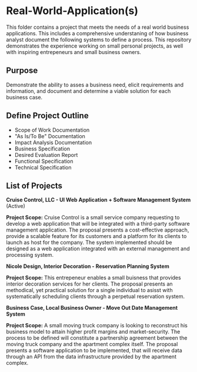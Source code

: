 # Real-World-Application(s)

This folder contains a project that meets the needs of a real world business applications. This includes a comprehensive understaning of how business analyst document the following systems to define a process. This repository demonstrates the experience working on small personal projects, as well with inspiring entrepeneurs and small business owners.

## Purpose

Demonstrate the ability to asses a business need, elicit requirements and information, and document and determine a viable solution for each business case.

## Define Project Outline

- Scope of Work Documentation
- "As Is/To Be" Documentation
- Impact Analysis Documentation
- Business Specification
- Desired Evaluation Report
- Functional Specification
- Technical Specification

## List of Projects

__Cruise Control, LLC - UI Web Application + Software Management System__ (Active)

   __Project Scope:__
   Cruise Control is a small service company requesting to develop a web application that will be integrated with a third-party software management application. The proposal        presents a cost-effective approach, provide a scalable feature for its customers and a platform for its clients to launch as host for the company. The system implemented        should be designed as a web application integrated with an external management and processing system. 

__Nicole Design, Interior Decoration - Reservation Planning System__ 

   __Project Scope:__
   This entrepeneur enables a small buisness that provides interior decoration services for her clients. The proposal presents an methodical, yet practical solution for a          single individual to asisst with systematically scheduling clients through a perpetual reservation system.

__Business Case, Local Business Owner - Move Out Date Management System__

   __Project Scope:__
   A small moving truck company is looking to reconstruct his business model to attain higher profit margins and market-security. The process to be defined will constitute a        partnership agreement between the moving truck company and the apartment complex itself. The proposal presents a software application to be implemented, that will receive        data through an API from the data infrastructure provided by the apartment complex.

